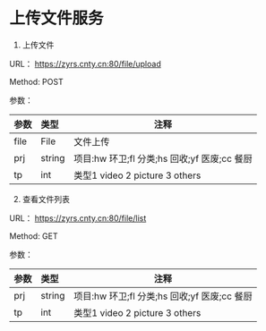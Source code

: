 # 上传文件服务

1. 上传文件

URL： https://zyrs.cnty.cn:80/file/upload

Method: POST

参数： 

|参数|类型|注释|
|:----    |:----    |------      |
|file| File| 文件上传|
|prj| string| 项目:hw 环卫;fl 分类;hs 回收;yf 医废;cc 餐厨|
|tp| int| 类型1 video 2 picture 3 others|


2. 查看文件列表

URL： https://zyrs.cnty.cn:80/file/list

Method: GET

参数：

|参数|类型|注释|
|:----    |:----    |------      |
|prj| string| 项目:hw 环卫;fl 分类;hs 回收;yf 医废;cc 餐厨|
|tp| int| 类型1 video 2 picture 3 others|